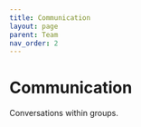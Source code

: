 ```yaml
---
title: Communication
layout: page
parent: Team
nav_order: 2
---
```


# Communication

Conversations within groups.

<script src="https://giscus.app/client.js"
        data-repo="future-of-security/simulation-template"
        data-repo-id="R_kgDOOWMSYg"
        data-category="Show and tell"
        data-category-id="DIC_kwDOOWMSYs4Co59Z"
        data-mapping="pathname"
        data-strict="0"
        data-reactions-enabled="0"
        data-emit-metadata="0"
        data-input-position="bottom"
        data-theme="preferred_color_scheme"
        data-lang="en"
        data-loading="lazy"
        crossorigin="anonymous"
        async>
</script>
